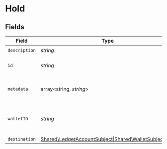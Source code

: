 # Hold


## Fields

| Field                                                                                   | Type                                                                                    | Required                                                                                | Description                                                                             |
| --------------------------------------------------------------------------------------- | --------------------------------------------------------------------------------------- | --------------------------------------------------------------------------------------- | --------------------------------------------------------------------------------------- |
| `description`                                                                           | *string*                                                                                | :heavy_check_mark:                                                                      | N/A                                                                                     |
| `id`                                                                                    | *string*                                                                                | :heavy_check_mark:                                                                      | The unique ID of the hold.                                                              |
| `metadata`                                                                              | array<string, *string*>                                                                 | :heavy_check_mark:                                                                      | Metadata associated with the hold.                                                      |
| `walletID`                                                                              | *string*                                                                                | :heavy_check_mark:                                                                      | The ID of the wallet the hold is associated with.                                       |
| `destination`                                                                           | [Shared\LedgerAccountSubject\|Shared\WalletSubject\|null](../../Models/Shared/Subject.md) | :heavy_minus_sign:                                                                      | N/A                                                                                     |